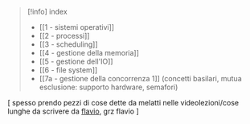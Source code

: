 > [!info] index
> - [[1 - sistemi operativi]]
> - [[2 - processi]]
> - [[3 - scheduling]]
> - [[4 - gestione della memoria]]
> - [[5 - gestione dell'IO]]
> - [[6 - file system]]
> - [[7a - gestione della concorrenza 1]] (concetti basilari, mutua esclusione: supporto hardware, semafori)

[ spesso prendo pezzi di cose dette da melatti nelle videolezioni/cose lunghe da scrivere da [flavio](https://github.com/thegeek-sys/Vault/tree/main/Class/Sistemi%20Operativi), grz flavio ]